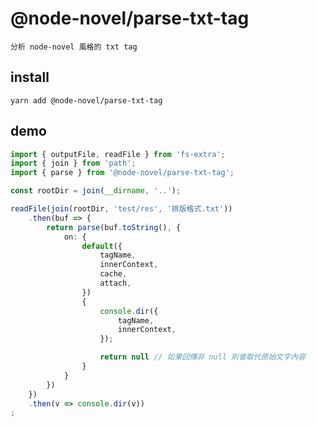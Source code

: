# @node-novel/parse-txt-tag

    分析 node-novel 風格的 txt tag

## install

```nodemon
yarn add @node-novel/parse-txt-tag
```

## demo

```ts
import { outputFile, readFile } from 'fs-extra';
import { join } from 'path';
import { parse } from '@node-novel/parse-txt-tag';

const rootDir = join(__dirname, '..');

readFile(join(rootDir, 'test/res', '排版格式.txt'))
	.then(buf => {
		return parse(buf.toString(), {
			on: {
				default({
					tagName,
					innerContext,
					cache,
					attach,
				})
				{
					console.dir({
						tagName,
						innerContext,
					});

					return null // 如果回傳非 null 則會取代原始文字內容
				}
			}
		})
	})
	.then(v => console.dir(v))
;
```

